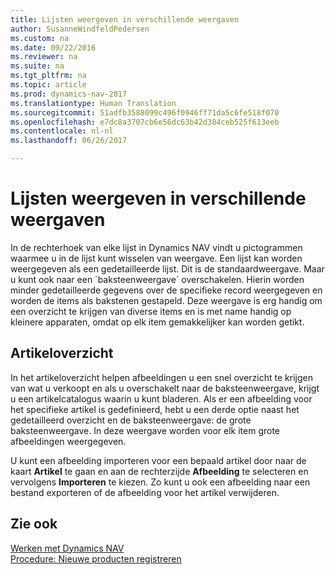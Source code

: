 ```yaml
---
title: Lijsten weergeven in verschillende weergaven
author: SusanneWindfeldPedersen
ms.custom: na
ms.date: 09/22/2016
ms.reviewer: na
ms.suite: na
ms.tgt_pltfrm: na
ms.topic: article
ms.prod: dynamics-nav-2017
ms.translationtype: Human Translation
ms.sourcegitcommit: 51adfb3588099c496f0946ff71da5c6fe518f070
ms.openlocfilehash: e7dc8a3707cb6e56dc63b42d384ceb525f613eeb
ms.contentlocale: nl-nl
ms.lasthandoff: 06/26/2017

---
```


# <a name="displaying-lists-in-different-views"></a>Lijsten weergeven in verschillende weergaven
In de rechterhoek van elke lijst in Dynamics NAV vindt u pictogrammen waarmee u in de lijst kunt wisselen van weergave. Een lijst kan worden weergegeven als een gedetailleerde lijst. Dit is de standaardweergave. Maar u kunt ook naar een ´baksteenweergave´ overschakelen. Hierin worden minder gedetailleerde gegevens over de specifieke record weergegeven en worden de items als bakstenen gestapeld. Deze weergave is erg handig om een overzicht te krijgen van diverse items en is met name handig op kleinere apparaten, omdat op elk item gemakkelijker kan worden getikt.

## <a name="items-list"></a>Artikeloverzicht
In het artikeloverzicht helpen afbeeldingen u een snel overzicht te krijgen van wat u verkoopt en als u overschakelt naar de baksteenweergave, krijgt u een artikelcatalogus waarin u kunt bladeren. Als er een afbeelding voor het specifieke artikel is gedefinieerd, hebt u een derde optie naast het gedetailleerd overzicht en de baksteenweergave: de grote baksteenweergave. In deze weergave worden voor elk item grote afbeeldingen weergegeven.

U kunt een afbeelding importeren voor een bepaald artikel door naar de kaart **Artikel** te gaan en aan de rechterzijde **Afbeelding** te selecteren en vervolgens **Importeren** te kiezen. Zo kunt u ook een afbeelding naar een bestand exporteren of de afbeelding voor het artikel verwijderen.  

## <a name="see-also"></a>Zie ook
[Werken met Dynamics NAV](ui-work-product.md)  
[Procedure: Nieuwe producten registreren](inventory-how-register-new-products.md)  

